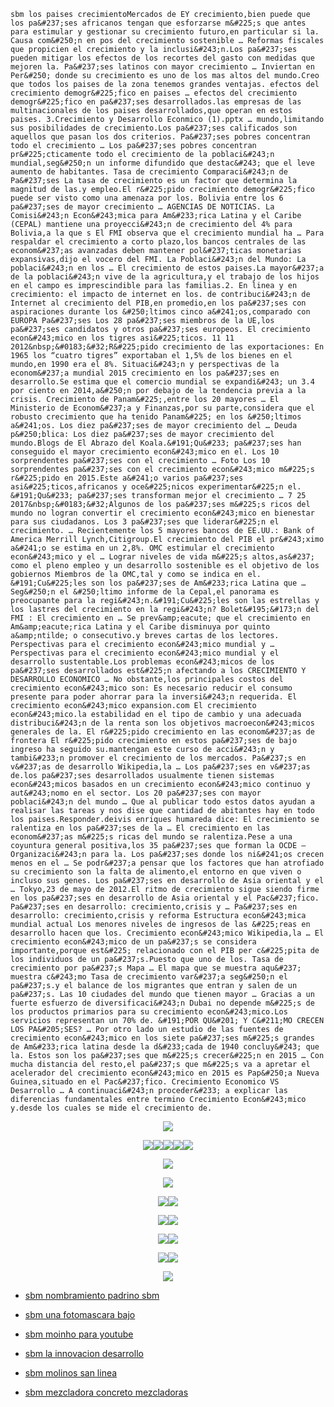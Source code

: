 
```
sbm los paises crecimientoMercados de EY crecimiento,bien puede que los pa&#237;ses africanos tengan que esforzarse m&#225;s que antes para estimular y gestionar su crecimiento futuro,en particular si la. Causa com&#250;n en pos del crecimiento sostenible … Reformas fiscales que propicien el crecimiento y la inclusi&#243;n.Los pa&#237;ses pueden mitigar los efectos de los recortes del gasto con medidas que mejoren la. Pa&#237;ses latinos con mayor crecimiento … Inviertan en Per&#250; donde su crecimiento es uno de los mas altos del mundo.Creo que todos los paises de la zona tenemos grandes ventajas. efectos del crecimiento demogr&#225;fico en paises … efectos del crecimiento demogr&#225;fico en pa&#237;ses desarrollados.las empresas de las multinacionales de los paises desarrollados,que operan en estos paises. 3.Crecimiento y Desarrollo Econmico (1).pptx … mundo,limitando sus posibilidades de crecimiento.Los pa&#237;ses calificados son aquellos que pasan los dos criterios. Pa&#237;ses pobres concentran todo el crecimiento … Los pa&#237;ses pobres concentran pr&#225;cticamente todo el crecimiento de la poblaci&#243;n mundial,seg&#250;n un informe difundido que destac&#243; que el leve aumento de habitantes. Tasa de crecimiento Comparaci&#243;n de Pa&#237;ses La tasa de crecimiento es un factor que determina la magnitud de las.y empleo.El r&#225;pido crecimiento demogr&#225;fico puede ser visto como una amenaza por los. Bolivia entre los 6 pa&#237;ses de mayor crecimiento … AGENCIAS DE NOTICIAS. La Comisi&#243;n Econ&#243;mica para Am&#233;rica Latina y el Caribe (CEPAL) mantiene una proyecci&#243;n de crecimiento del 4% para Bolivia,a la que s El FMI observa que el crecimiento mundial ha … Para respaldar el crecimiento a corto plazo,los bancos centrales de las econom&#237;as avanzadas deben mantener pol&#237;ticas monetarias expansivas,dijo el vocero del FMI. La Poblaci&#243;n del Mundo: La poblaci&#243;n en los … El crecimiento de estos paises.La mayor&#237;a de la poblaci&#243;n vive de la agricultura,y el trabajo de los hijos en el campo es imprescindible para las familias.2. En linea y en crecimiento: el impacto de internet en los. de contribuci&#243;n de Internet al crecimiento del PIB,en promedio,en los pa&#237;ses con aspiraciones durante los &#250;ltimos cinco a&#241;os,comparado con EUROPA Pa&#237;ses Los 28 pa&#237;ses miembros de la UE,los pa&#237;ses candidatos y otros pa&#237;ses europeos. El crecimiento econ&#243;mico en los tigres asi&#225;ticos. 11 11 2012&nbsp;&#0183;&#32;R&#225;pido crecimiento de las exportaciones: En 1965 los “cuatro tigres” exportaban el 1,5% de los bienes en el mundo,en 1990 era el 8%. Situaci&#243;n y perspectivas de la econom&#237;a mundial 2015 crecimiento en los pa&#237;ses en desarrollo.Se estima que el comercio mundial se expandi&#243; un 3.4 por ciento en 2014,a&#250;n por debajo de la tendencia previa a la crisis. Crecimiento de Panam&#225;,entre los 20 mayores … El Ministerio de Econom&#237;a y Finanzas,por su parte,considera que el robusto crecimiento que ha tenido Panam&#225; en los &#250;ltimos a&#241;os. Los diez pa&#237;ses de mayor crecimiento del … Deuda p&#250;blica: Los diez pa&#237;ses de mayor crecimiento del mundo.Blogs de El Abrazo del Koala.&#191;Qu&#233; pa&#237;ses han conseguido el mayor crecimiento econ&#243;mico en el. Los 10 sorprendentes pa&#237;ses con el crecimiento … Foto Los 10 sorprendentes pa&#237;ses con el crecimiento econ&#243;mico m&#225;s r&#225;pido en 2015.Este a&#241;o varios pa&#237;ses asi&#225;ticos,africanos y oce&#225;nicos experimentar&#225;n el. &#191;Qu&#233; pa&#237;ses transforman mejor el crecimiento … 7 25 2017&nbsp;&#0183;&#32;Algunos de los pa&#237;ses m&#225;s ricos del mundo no logran convertir el crecimiento econ&#243;mico en bienestar para sus ciudadanos. Los 3 pa&#237;ses que liderar&#225;n el crecimiento. … Recientemente los 5 mayores bancos de EE.UU.: Bank of America Merrill Lynch,Citigroup.El crecimiento del PIB el pr&#243;ximo a&#241;o se estima en un 2,8%. OMC estimular el crecimiento econ&#243;mico y el … Lograr niveles de vida m&#225;s altos,as&#237; como el pleno empleo y un desarrollo sostenible es el objetivo de los gobiernos Miembros de la OMC,tal y como se indica en el. &#191;Cu&#225;les son los pa&#237;ses de Am&#233;rica Latina que … Seg&#250;n el &#250;ltimo informe de la Cepal,el panorama es preocupante para la regi&#243;n.&#191;Cu&#225;les son las estrellas y los lastres del crecimiento en la regi&#243;n? Bolet&#195;&#173;n del FMI : El crecimiento en … Se prev&amp;eacute; que el crecimiento en Am&amp;eacute;rica Latina y el Caribe disminuya por quinto a&amp;ntilde; o consecutivo.y breves cartas de los lectores. Perspectivas para el crecimiento econ&#243;mico mundial y … Perspectivas para el crecimiento econ&#243;mico mundial y el desarrollo sustentable.Los problemas econ&#243;micos de los pa&#237;ses desarrollados est&#225;n afectando a los CRECIMIENTO Y DESARROLLO ECONOMICO … No obstante,los principales costos del crecimiento econ&#243;mico son: Es necesario reducir el consumo presente para poder ahorrar para la inversi&#243;n requerida. El crecimiento econ&#243;mico expansion.com El crecimiento econ&#243;mico.la estabilidad en el tipo de cambio y una adecuada distribuci&#243;n de la renta son los objetivos macroecon&#243;micos generales de la. El r&#225;pido crecimiento en las econom&#237;as de frontera El r&#225;pido crecimiento en estos pa&#237;ses de bajo ingreso ha seguido su.mantengan este curso de acci&#243;n y tambi&#233;n promover el crecimiento de los mercados. Pa&#237;s en v&#237;as de desarrollo Wikipedia,la … Los pa&#237;ses en v&#237;as de.los pa&#237;ses desarrollados usualmente tienen sistemas econ&#243;micos basados en un crecimiento econ&#243;mico continuo y aut&#243;nomo en el sector. Los 20 pa&#237;ses con mayor poblaci&#243;n del mundo … Que al publicar todo estos datos ayudan a realisar las tareas y nos dise que cantidad de abitantes hay en todo los paises.Responder.deivis enriques humareda dice: El crecimiento se ralentiza en los pa&#237;ses de la … El crecimiento en las econom&#237;as m&#225;s ricas del mundo se ralentiza.Pese a una coyuntura general positiva,los 35 pa&#237;ses que forman la OCDE —Organizaci&#243;n para la. Los pa&#237;ses donde los ni&#241;os crecen menos en el … Se podr&#237;a pensar que los factores que han atrofiado su crecimiento son la falta de alimento,el entorno en que viven o incluso sus genes. Los pa&#237;ses en desarrollo de Asia oriental y el … Tokyo,23 de mayo de 2012.El ritmo de crecimiento sigue siendo firme en los pa&#237;ses en desarrollo de Asia oriental y el Pac&#237;fico. Pa&#237;ses en desarrollo: crecimiento,crisis y … Pa&#237;ses en desarrollo: crecimiento,crisis y reforma Estructura econ&#243;mica mundial actual Los menores niveles de ingresos de las &#225;reas en desarrollo hacen que los. Crecimiento econ&#243;mico Wikipedia,la … El crecimiento econ&#243;mico de un pa&#237;s se considera importante,porque est&#225; relacionado con el PIB per c&#225;pita de los individuos de un pa&#237;s.Puesto que uno de los. Tasa de crecimiento por pa&#237;s Mapa … El mapa que se muestra aqu&#237; muestra c&#243;mo Tasa de crecimiento var&#237;a seg&#250;n el pa&#237;s.y el balance de los migrantes que entran y salen de un pa&#237;s. Las 10 ciudades del mundo que tienen mayor … Gracias a un fuerte esfuerzo de diversificaci&#243;n Dubai no depende m&#225;s de los productos primarios para su crecimiento econ&#243;mico.Los servicios representan un 70% de. &#191;POR QU&#201; Y C&#211;MO CRECEN LOS PA&#205;SES? … Por otro lado un estudio de las fuentes de crecimiento econ&#243;mico en los siete pa&#237;ses m&#225;s grandes de Am&#233;rica latina desde la d&#233;cada de 1940 concluy&#243; que la. Estos son los pa&#237;ses que m&#225;s crecer&#225;n en 2015 … Con mucha distancia del resto,el pa&#237;s que m&#225;s va a apretar el acelerador del crecimiento econ&#243;mico en 2015 es Pap&#250;a Nueva Guinea,situado en el Pac&#237;fico. Crecimiento Economico VS Desarrollo … A continuaci&#243;n proceder&#233; a explicar las diferencias fundamentales entre termino Crecimiento Econ&#243;mico y.desde los cuales se mide el crecimiento de. 
```

<div align="center">

<a href="https://es-crusher.shibang-china.com/github&k=sbm+los+paises+crecimiento"><img src="https://static.shibang-china.com/es/crusher/logo.jpg"></a>

<a href="https://es-crusher.shibang-china.com/github&k=sbm+los+paises+crecimiento"><img src="https://static.shibang-china.com/es/crusher/index.jpg"></a><a href="https://es-crusher.shibang-china.com/material.htmlgithub&k=sbm+los+paises+crecimiento"><img src="https://static.shibang-china.com/es/crusher/material.jpg"></a><a href="https://es-crusher.shibang-china.com/application.htmlgithub&k=sbm+los+paises+crecimiento"><img src="https://static.shibang-china.com/es/crusher/application.jpg"></a><a href="https://es-crusher.shibang-china.com/aboutus.htmlgithub&k=sbm+los+paises+crecimiento"><img src="https://static.shibang-china.com/es/crusher/aboutus.jpg"></a><a href="https://es-crusher.shibang-china.com/contact.htmlgithub&k=sbm+los+paises+crecimiento"><img src="https://static.shibang-china.com/es/crusher/contact.jpg"></a>

<a href="https://es-crusher.shibang-china.com/github&k=sbm+los+paises+crecimiento"><img src="https://static.shibang-china.com/es/crusher/banner.jpg"></a>

<a href="https://swt.shibang-china.com/github&k=sbm+los+paises+crecimiento"><img src="https://static.shibang-china.com/es/crusher/text.jpg"></a>

<a href="https://swt.shibang-china.com/github&k=sbm+los+paises+crecimiento"><img src="https://static.shibang-china.com/es/crusher/chat.jpg"></a><a href="https://es-crusher.shibang-china.com/contact.htmlgithub&k=sbm+los+paises+crecimiento"><img src="https://static.shibang-china.com/es/crusher/message.jpg"></a>

<a href="https://es-crusher.shibang-china.com/products/pe.htmlgithub&k=sbm+los+paises+crecimiento"><img src="https://static.shibang-china.com/es/crusher/pe.jpg"></a><a href="https://es-crusher.shibang-china.com/products/pf.htmlgithub&k=sbm+los+paises+crecimiento"><img src="https://static.shibang-china.com/es/crusher/pf.jpg"></a>

<a href="https://es-crusher.shibang-china.com/products/hpt.htmlgithub&k=sbm+los+paises+crecimiento"><img src="https://static.shibang-china.com/es/crusher/hpt.jpg"></a><a href="https://es-crusher.shibang-china.com/products/vsi.htmlgithub&k=sbm+los+paises+crecimiento"><img src="https://static.shibang-china.com/es/crusher/vsi.jpg"></a>

<a href="https://es-crusher.shibang-china.com/products/klv.htmlgithub&k=sbm+los+paises+crecimiento"><img src="https://static.shibang-china.com/es/crusher/klv.jpg"></a><a href="https://es-crusher.shibang-china.com/products/portable.htmlgithub&k=sbm+los+paises+crecimiento"><img src="https://static.shibang-china.com/es/crusher/portable.jpg"></a>

<a href="https://swt.shibang-china.com/github&k=sbm+los+paises+crecimiento"><img src="https://static.shibang-china.com/es/crusher/case.jpg"></a>

</div>


* [sbm nombramiento padrino sbm](sbm%20nombramiento%20padrino%20sbm.md)

* [sbm una fotomascara bajo](sbm%20una%20fotomascara%20bajo.md)

* [sbm moinho para youtube](sbm%20moinho%20para%20youtube.md)

* [sbm la innovacion desarrollo](sbm%20la%20innovacion%20desarrollo.md)

* [sbm molinos san linea](sbm%20molinos%20san%20linea.md)

* [sbm mezcladora concreto mezcladoras](sbm%20mezcladora%20concreto%20mezcladoras.md)